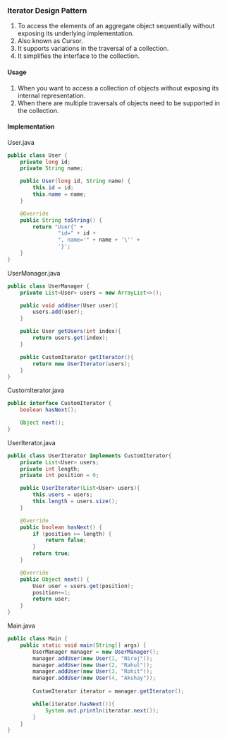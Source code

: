 ### Iterator Design Pattern

1. To access the elements of an aggregate object sequentially without exposing its underlying implementation.
2. Also known as Cursor.
3. It supports variations in the traversal of a collection.
4. It simplifies the interface to the collection.

#### Usage
1. When you want to access a collection of objects without exposing its internal representation.
2. When there are multiple traversals of objects need to be supported in the collection.

#### Implementation

User.java
```java
public class User {
    private long id;
    private String name;

    public User(long id, String name) {
        this.id = id;
        this.name = name;
    }

    @Override
    public String toString() {
        return "User{" +
                "id=" + id +
                ", name='" + name + '\'' +
                '}';
    }
}
```

UserManager.java
```java
public class UserManager {
    private List<User> users = new ArrayList<>();

    public void addUser(User user){
        users.add(user);
    }

    public User getUsers(int index){
        return users.get(index);
    }

    public CustomIterator getIterator(){
        return new UserIterator(users);
    }
}
```

CustomIterator.java
```java
public interface CustomIterator {
    boolean hasNext();

    Object next();
}
```

UserIterator.java
```java
public class UserIterator implements CustomIterator{
    private List<User> users;
    private int length;
    private int position = 0;

    public UserIterator(List<User> users){
        this.users = users;
        this.length = users.size();
    }

    @Override
    public boolean hasNext() {
        if (position >= length) {
            return false;
        }
        return true;
    }

    @Override
    public Object next() {
        User user = users.get(position);
        position+=1;
        return user;
    }
}
```

Main.java
```java
public class Main {
    public static void main(String[] args) {
        UserManager manager = new UserManager();
        manager.addUser(new User(1, "Niraj"));
        manager.addUser(new User(2, "Rahul"));
        manager.addUser(new User(3, "Rohit"));
        manager.addUser(new User(4, "Akshay"));
        
        CustomIterator iterator = manager.getIterator();

        while(iterator.hasNext()){
            System.out.println(iterator.next());
        }
    }
}
```